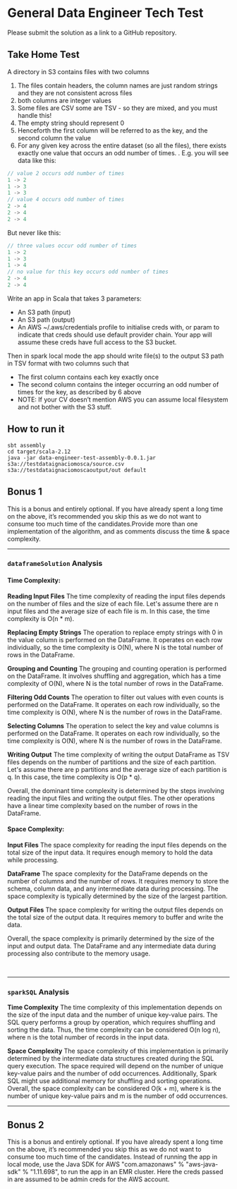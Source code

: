 # General Data Engineer Tech Test

Please submit the solution as a link to a GitHub repository.

## Take Home Test

A directory in S3 contains files with two columns

1. The files contain headers, the column names are just random strings and they are not consistent across files
2. both columns are integer values
3. Some files are CSV some are TSV - so they are mixed, and you must handle this!
4. The empty string should represent 0
5. Henceforth the first column will be referred to as the key, and the second column the value
6. For any given key across the entire dataset (so all the files), there exists exactly one value that occurs an odd number of times. . E.g. you
   will see data like this:

```scala
// value 2 occurs odd number of times
1 -> 2
1 -> 3
1 -> 3
// value 4 occurs odd number of times
2 -> 4
2 -> 4
2 -> 4
```

But never like this:
```scala
// three values occur odd number of times
1 -> 2
1 -> 3
1 -> 4
// no value for this key occurs odd number of times
2 -> 4
2 -> 4
```

Write an app in Scala that takes 3 parameters:
* An S3 path (input)
* An S3 path (output)
* An AWS ~/.aws/credentials profile to initialise creds with, or param to indicate that creds should use default provider chain. Your app
will assume these creds have full access to the S3 bucket.

Then in spark local mode the app should write file(s) to the output S3 path in TSV format with two columns such that
* The first column contains each key exactly once
* The second column contains the integer occurring an odd number of times for the key, as described by 6 above
* NOTE: If your CV doesn’t mention AWS you can assume local filesystem and not bother with the S3 stuff.

## How to run it

```agsl
sbt assembly
cd target/scala-2.12
java -jar data-engineer-test-assembly-0.0.1.jar s3a://testdataignaciomosca/source.csv s3a://testdataignaciomoscaoutput/out default
```

## Bonus 1

This is a bonus and entirely optional. If you have already spent a long time on the above, it’s recommended you skip this as we do not want to
consume too much time of the candidates.Provide more than one implementation of the algorithm, and as comments discuss the time & space complexity.

---

### `dataframeSolution` Analysis

#### Time Complexity:

**Reading Input Files** The time complexity of reading the input files depends on the number of files and the size of each file. Let's assume there are n input files and the average size of each file is m. In this case, the time complexity is O(n * m).

**Replacing Empty Strings** The operation to replace empty strings with 0 in the value column is performed on the DataFrame. It operates on each row individually, so the time complexity is O(N), where N is the total number of rows in the DataFrame.

**Grouping and Counting** The grouping and counting operation is performed on the DataFrame. It involves shuffling and aggregation, which has a time complexity of O(N), where N is the total number of rows in the DataFrame.

**Filtering Odd Counts** The operation to filter out values with even counts is performed on the DataFrame. It operates on each row individually, so the time complexity is O(N), where N is the number of rows in the DataFrame.

**Selecting Columns** The operation to select the key and value columns is performed on the DataFrame. It operates on each row individually, so the time complexity is O(N), where N is the number of rows in the DataFrame.

**Writing Output** The time complexity of writing the output DataFrame as TSV files depends on the number of partitions and the size of each partition. Let's assume there are p partitions and the average size of each partition is q. In this case, the time complexity is O(p * q).

Overall, the dominant time complexity is determined by the steps involving reading the input files and writing the output files. The other operations have a linear time complexity based on the number of rows in the DataFrame.

#### Space Complexity:

**Input Files** The space complexity for reading the input files depends on the total size of the input data. It requires enough memory to hold the data while processing.

**DataFrame** The space complexity for the DataFrame depends on the number of columns and the number of rows. It requires memory to store the schema, column data, and any intermediate data during processing. The space complexity is typically determined by the size of the largest partition.

**Output Files** The space complexity for writing the output files depends on the total size of the output data. It requires memory to buffer and write the data.

Overall, the space complexity is primarily determined by the size of the input and output data. The DataFrame and any intermediate data during processing also contribute to the memory usage.

<br>

---
### `sparkSQL` Analysis

**Time Complexity** The time complexity of this implementation depends on the size of the input data and the number of unique key-value pairs. The SQL query performs a group by operation, which requires shuffling and sorting the data. Thus, the time complexity can be considered O(n log n), where n is the total number of records in the input data.

**Space Complexity** The space complexity of this implementation is primarily determined by the intermediate data structures created during the SQL query execution. The space required will depend on the number of unique key-value pairs and the number of odd occurrences. Additionally, Spark SQL might use additional memory for shuffling and sorting operations. Overall, the space complexity can be considered O(k + m), where k is the number of unique key-value pairs and m is the number of odd occurrences.

---

## Bonus 2

This is a bonus and entirely optional. If you have already spent a long time on the above, it’s recommended you skip this as we do not want to
consume too much time of the candidates.
Instead of running the app in local mode, use the Java SDK for AWS "com.amazonaws" % "aws-java-sdk" % "1.11.698", to run the
app in an EMR cluster. Here the creds passed in are assumed to be admin creds for the AWS account.